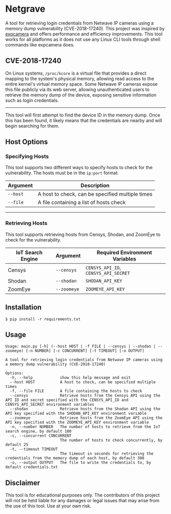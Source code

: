 # Netgrave 
A tool for retrieving login credentials from Netwave IP cameras using a memory dump vulnerability (CVE-2018-17240). This project was inspired by [expcamera](https://github.com/vanpersiexp/expcamera) and offers performance and efficiency improvements. This tool works for all platforms as it does not use any Linux CLI tools through shell commands like expcamera does.

## CVE-2018-17240
On Linux systems, `/proc/kcore` is a virtual file that provides a direct mapping to the system's physical memory, allowing read access to the entire kernel's virtual memory space. Some Netwave IP cameras expose this file publicly via its web server, allowing unauthenticated users to retrieve the memory dump of the device, exposing sensitive information such as login credentials.

---

This tool will first attempt to find the device ID in the memory dump. Once this has been found, it likely means that the credentials are nearby and will begin searching for them.

## Host Options

### Specifying Hosts
This tool supports two different ways to specify hosts to check for the vulnerability. The hosts must be in the `ip:port` format.

| Argument | Description                                      |
| -------- | ------------------------------------------------ |
| `--host` | A host to check, can be specified multiple times |
| `--file` | A file containing a list of hosts check          |

---

### Retrieving Hosts
This tool supports retrieving hosts from Censys, Shodan, and ZoomEye to check for the vulnerability.

| IoT Search Engine | Argument    | Required Environment Variables       |
| ----------------- | ----------- | ------------------------------------ |
| Censys            | `--censys`  | `CENSYS_API_ID`, `CENSYS_API_SECRET` |
| Shodan            | `--shodan`  | `SHODAN_API_KEY`                     |
| ZoomEye           | `--zoomeye` | `ZOOMEYE_API_KEY`                    |

## Installation
    $ pip install -r requirements.txt

## Usage
```
Usage: main.py [-h] (--host HOST | -f FILE | --censys | --shodan | --zoomeye) [-n NUMBER] [-c CONCURRENT] [-t TIMEOUT] [-o OUTPUT]

A tool for retrieving login credentials from Netwave IP cameras using a memory dump vulnerability (CVE-2018-17240)

Options:
  -h, --help            show this help message and exit
  --host HOST           A host to check, can be specified multiple times
  -f, --file FILE       A file containing the hosts to check
  --censys              Retrieve hosts from the Censys API using the API ID and secret specified with the CENSYS_API_ID and CENSYS_API_SECRET environment variables
  --shodan              Retrieve hosts from the Shodan API using the API key specified with the SHODAN_API_KEY environment variable
  --zoomeye             Retrieve hosts from the ZoomEye API using the API key specified with the ZOOMEYE_API_KEY environment variable
  -n, --number NUMBER   The number of hosts to retrieve from the IoT search engine, by default 100
  -c, --concurrent CONCURRENT
                        The number of hosts to check concurrently, by default 25
  -t, --timeout TIMEOUT
                        The timeout in seconds for retrieving the credentials from the memory dump of each host, by default 300
  -o, --output OUTPUT   The file to write the credentials to, by default credentials.txt
```

## Disclaimer
This tool is for educational purposes only. The contributors of this project will not be held liable for any damages or legal issues that may arise from the use of this tool. Use at your own risk.
